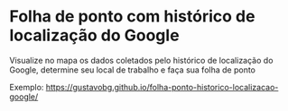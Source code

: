 # Folha de ponto com histórico de localização do Google
Visualize no mapa os dados coletados pelo histórico de localização do Google, determine seu local de trabalho e faça sua folha de ponto

Exemplo:
https://gustavobg.github.io/folha-ponto-historico-localizacao-google/
